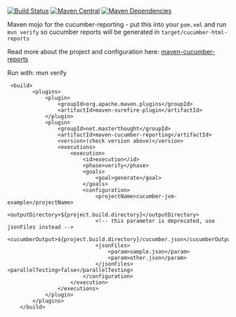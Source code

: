 [![Build Status](https://img.shields.io/travis/damianszczepanik/maven-cucumber-reporting/master.svg)](https://travis-ci.org/damianszczepanik/maven-cucumber-reporting)
[![Maven Central](https://img.shields.io/maven-central/v/net.masterthought/maven-cucumber-reporting.svg)](http://search.maven.org/#search|gav|1|g%3A%22net.masterthought%22%20AND%20a%3A%22maven-cucumber-reporting%22)
[![Maven Dependencies](https://www.versioneye.com/user/projects/55d0942d15ff9b00220000f6/badge.svg)](https://www.versioneye.com/user/projects/55d0942d15ff9b00220000f6?child=summary)


Maven mojo for the cucumber-reporting - put this into your `pom.xml` and run `mvn verify` so cucumber reports will be generated in `target/cucumber-html-reports`

Read more about the project and configuration here: [maven-cucumber-reports](https://github.com/damianszczepanik/cucumber-reporting)

Run with: mvn verify

     <build>
            <plugins>
                <plugin>
                    <groupId>org.apache.maven.plugins</groupId>
                    <artifactId>maven-surefire-plugin</artifactId>
                </plugin>
                <plugin>
                    <groupId>net.masterthought</groupId>
                    <artifactId>maven-cucumber-reporting</artifactId>
                    <version>(check version above)</version>
                    <executions>
                        <execution>
                            <id>execution</id>
                            <phase>verify</phase>
                            <goals>
                                <goal>generate</goal>
                            </goals>
                            <configuration>
                                <projectName>cucumber-jvm-example</projectName>
                                <outputDirectory>${project.build.directory}</outputDirectory>
                                <!-- this parameter is deprecated, use jsonFiles instead -->
                                <cucumberOutput>${project.build.directory}/cucumber.json</cucumberOutput>
                                <jsonFiles>
                                    <param>sample.json</param>
                                    <param>other.json</param>
                                </jsonFiles>                                <parallelTesting>false</parallelTesting>
                            </configuration>
                        </execution>
                    </executions>
                </plugin>
            </plugins>
        </build>

